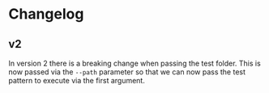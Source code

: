 # Changelog

## v2
In version 2 there is a breaking change when passing the test folder. This is now passed via the `--path` parameter so that we can now pass the test pattern to execute via the first argument.
